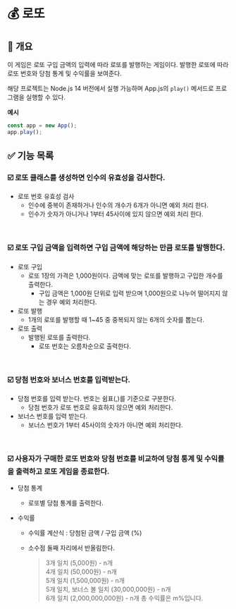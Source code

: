 # 💰 로또

## 🔖 개요

이 게임은 로또 구입 금액의 입력에 따라 로또를 발행하는 게임이다.
발행한 로또에 따라 로또 번호와 당첨 통계 및 수익률을 보여준다.

해당 프로젝트는 Node.js 14 버전에서 실행 가능하며 App.js의 `play()` 메서드로 프로그램을 실행할 수 있다.

**예시**

```js
const app = new App();
app.play();
```

## ✅ 기능 목록

### ☑️ 로또 클래스를 생성하면 인수의 유효성을 검사한다.

- 로또 번호 유효성 검사
  - 인수에 중복이 존재하거나 인수의 개수가 6개가 아니면 예외 처리 한다.
  - 인수가 숫자가 아니거나 1부터 45사이에 있지 않으면 예외 처리 한다.

<br/>

### ☑️ 로또 구입 금액을 입력하면 구입 금액에 해당하는 만큼 로또를 발행한다.

- 로또 구입
  - 로또 1장의 가격은 1,000원이다. 금액에 맞는 로또를 발행하고 구입한 개수를 출력한다.
    - 구입 금액은 1,000원 단위로 입력 받으며 1,000원으로 나누어 떨어지지 않는 경우 예외 처리한다.
- 로또 발행
  - 1개의 로또를 발행할 때 1~45 중 중복되지 않는 6개의 숫자를 뽑는다.
- 로또 출력
  - 발행된 로또를 출력한다.
    - 로또 번호는 오름차순으로 출력한다.

<br/>

### ☑️ 당첨 번호와 보너스 번호를 입력받는다.

- 당첨 번호를 입력 받는다. 번호는 쉼표(,)를 기준으로 구분한다.
  - 당첨 번호가 로또 번호로 유효하지 않으면 예외 처리한다.
- 보너스 번호를 입력 받는다.
  - 보너스 번호가 1부터 45사이의 숫자가 아니면 예외 처리한다.

<br/>

### ☑️ 사용자가 구매한 로또 번호와 당첨 번호를 비교하여 당첨 통계 및 수익률을 출력하고 로또 게임을 종료한다.

- 당첨 통계

  - 로또별 당첨 통계를 출력한다.

- 수익률

  - 수익률 계산식 : 당첨된 금액 / 구입 금액 (%)
  - 소수점 둘째 자리에서 반올림한다.

    <blockquote>
    3개 일치 (5,000원) - n개<br>
    4개 일치 (50,000원) - n개<br>
    5개 일치 (1,500,000원) - n개<br>
    5개 일치, 보너스 볼 일치 (30,000,000원) - n개<br>
    6개 일치 (2,000,000,000원) - n개
    총 수익률은 m%입니다.
  </blockquote>
